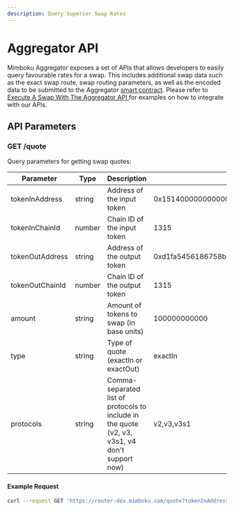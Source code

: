 ```yaml
---
description: Query Superior Swap Rates
---
```


# Aggregator API

Mimboku Aggregator exposes a set of APIs that allows developers to easily query favourable rates for a swap. This includes additional swap data such as the exact swap route, swap routing parameters, as well as the encoded data to be submitted to the Aggregator [smart contract](../mimboku-aggregator/contracts/aggregator-contract-addresses.md). Please refer to [Execute A Swap With The Aggregator API ](../mimboku-aggregator/developer-guides/execute-a-swap-with-the-aggregator-api.md)for examples on how to integrate with our APIs.

## API Parameters

### GET /quote

Query parameters for getting swap quotes:

| Parameter       | Type   | Description                                                                                    | Example                                    |
| --------------- | ------ | ---------------------------------------------------------------------------------------------- | ------------------------------------------ |
| tokenInAddress  | string | Address of the input token                                                                     | 0x1514000000000000000000000000000000000000 |
| tokenInChainId  | number | Chain ID of the input token                                                                    | 1315                                       |
| tokenOutAddress | string | Address of the output token                                                                    | 0xd1fa5456186758b84811b929b4d696178fb56ee3 |
| tokenOutChainId | number | Chain ID of the output token                                                                   | 1315                                       |
| amount          | string | Amount of tokens to swap (in base units)                                                       | 100000000000                               |
| type            | string | Type of quote (exactIn or exactOut)                                                            | exactIn                                    |
| protocols       | string | Comma-separated list of protocols to include in the quote (v2, v3, v3s1, v4 don't support now) | v2,v3,v3s1                                 |

#### Example Request

```sh
curl --request GET 'https://router-dev.mimboku.com/quote?tokenInAddress=0x1514000000000000000000000000000000000000&tokenInChainId=1315&tokenOutAddress=0xd1fa5456186758b84811b929b4d696178fb56ee3&tokenOutChainId=1315&amount=100000000000&type=exactIn&protocols=v2,v3,v3s1'
```
